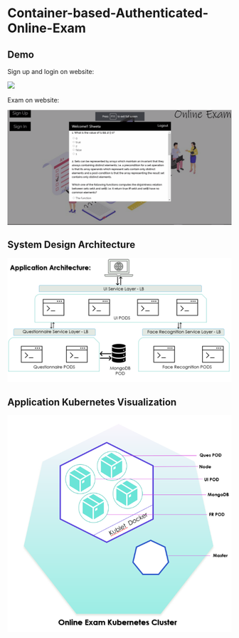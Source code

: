 # Container-based-Authenticated-Online-Exam

## Demo 

Sign up and login on website:

![](Demo/OnlineExamFRLogin.gif)

Exam on website:

![](Demo/OnlineExamFRExam.gif)


## System Design Architecture

![alt text](https://github.com/sid94/Container-based-Authenticated-Online-Exam/blob/master/Demo/design.png?raw=true)

## Application Kubernetes Visualization

![alt text](https://github.com/sid94/Container-based-Authenticated-Online-Exam/blob/master/Demo/kube_cluster.png?raw=true)



